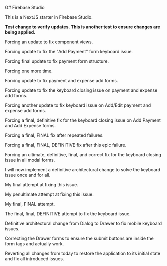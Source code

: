 
G# Firebase Studio

This is a NextJS starter in Firebase Studio.

**Test change to verify updates. This is another test to ensure changes are being applied.**

Forcing an update to fix component views.

Forcing update to fix the "Add Payment" form keyboard issue.

Forcing final update to fix payment form structure.

Forcing one more time.

Forcing update to fix payment and expense add forms.

Forcing update to fix the keyboard closing issue on payment and expense add forms.

Forcing another update to fix keyboard issue on Add/Edit payment and expense add forms.

Forcing a final, definitive fix for the keyboard closing issue on Add Payment and Add Expense forms.

Forcing a final, FINAL fix after repeated failures.

Forcing a final, FINAL, DEFINITIVE fix after this epic failure.

Forcing an ultimate, definitive, final, and correct fix for the keyboard closing issue in all modal forms.

I will now implement a definitive architectural change to solve the keyboard issue once and for all.

My final attempt at fixing this issue.

My penultimate attempt at fixing this issue.

My final, FINAL attempt.

The final, final, DEFINITIVE attempt to fix the keyboard issue.

Definitive architectural change from Dialog to Drawer to fix mobile keyboard issues.

Correcting the Drawer forms to ensure the submit buttons are inside the form tags and actually work.

Reverting all changes from today to restore the application to its initial state and fix all introduced issues.
